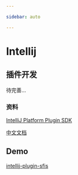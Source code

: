 ```yaml
---

sidebar: auto

---
```

# Intellij

## 插件开发

待完善...


### 资料

[IntelliJ Platform Plugin SDK](https://plugins.jetbrains.com/docs/intellij/welcome.html)

[中文文档](https://www.ideaplugin.com/idea-docs/)

## Demo

[intellij-plugin-sfis](https://github.com/zengsl/intellij-plugin-sfis.git)



